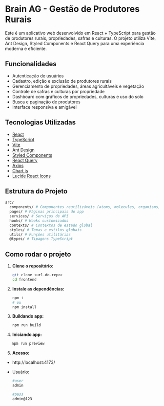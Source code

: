 # Brain AG - Gestão de Produtores Rurais

Este é um aplicativo web desenvolvido em React + TypeScript para gestão de produtores rurais, propriedades, safras e culturas. O projeto utiliza Vite, Ant Design, Styled Components e React Query para uma experiência moderna e eficiente.

## Funcionalidades

- Autenticação de usuários
- Cadastro, edição e exclusão de produtores rurais
- Gerenciamento de propriedades, áreas agricultáveis e vegetação
- Controle de safras e culturas por propriedade
- Dashboard com gráficos de propriedades, culturas e uso do solo
- Busca e paginação de produtores
- Interface responsiva e amigável

## Tecnologias Utilizadas

- [React](https://react.dev/)
- [TypeScript](https://www.typescriptlang.org/)
- [Vite](https://vitejs.dev/)
- [Ant Design](https://ant.design/)
- [Styled Components](https://styled-components.com/)
- [React Query](https://tanstack.com/query/latest)
- [Axios](https://axios-http.com/)
- [Chart.js](https://www.chartjs.org/)
- [Lucide React Icons](https://lucide.dev/)

## Estrutura do Projeto

```sh
src/
  components/ # Componentes reutilizáveis (atoms, molecules, organisms)
  pages/ # Páginas principais do app
  services/ # Serviços de API
  hooks/ # Hooks customizados
  contexts/ # Contextos de estado global
  styles/ # Temas e estilos globais
  utils/ # Funções utilitárias
  @types/ # Tipagens TypeScript

```

## Como rodar o projeto

1. **Clone o repositório:**

   ```sh
   git clone <url-do-repo>
   cd frontend
   ```

2. **Instale as dependências:**
   ```sh
   npm i
   # ou
   npm install
   ```
3. **Buildando app:**
   ```sh
   npm run build
   ```
4. **Iniciando app:**

```sh
   npm run preview
```

5. **Acesso:**

- http://localhost:4173/

- Usuário:

  ```sh
  #user
  admin

  #pass
  admin@123
  ```
